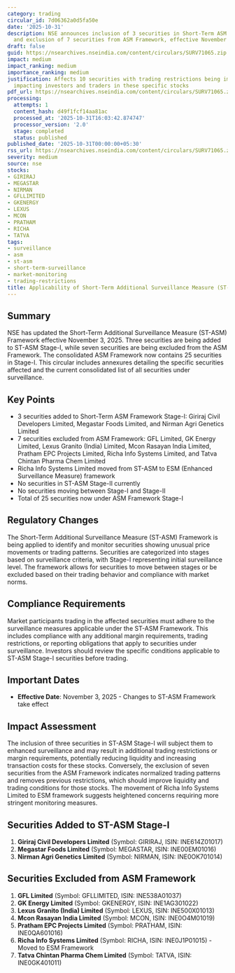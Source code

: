 ```yaml
---
category: trading
circular_id: 7d06362a0d5fa50e
date: '2025-10-31'
description: NSE announces inclusion of 3 securities in Short-Term ASM Framework Stage-I
  and exclusion of 7 securities from ASM Framework, effective November 3, 2025.
draft: false
guid: https://nsearchives.nseindia.com/content/circulars/SURV71065.zip
impact: medium
impact_ranking: medium
importance_ranking: medium
justification: Affects 10 securities with trading restrictions being imposed or lifted,
  impacting investors and traders in these specific stocks
pdf_url: https://nsearchives.nseindia.com/content/circulars/SURV71065.zip
processing:
  attempts: 1
  content_hash: d49f1fcf14aa81ac
  processed_at: '2025-10-31T16:03:42.874747'
  processor_version: '2.0'
  stage: completed
  status: published
published_date: '2025-10-31T00:00:00+05:30'
rss_url: https://nsearchives.nseindia.com/content/circulars/SURV71065.zip
severity: medium
source: nse
stocks:
- GIRIRAJ
- MEGASTAR
- NIRMAN
- GFLLIMITED
- GKENERGY
- LEXUS
- MCON
- PRATHAM
- RICHA
- TATVA
tags:
- surveillance
- asm
- st-asm
- short-term-surveillance
- market-monitoring
- trading-restrictions
title: Applicability of Short-Term Additional Surveillance Measure (ST-ASM)
---
```


## Summary

NSE has updated the Short-Term Additional Surveillance Measure (ST-ASM) Framework effective November 3, 2025. Three securities are being added to ST-ASM Stage-I, while seven securities are being excluded from the ASM Framework. The consolidated ASM Framework now contains 25 securities in Stage-I. This circular includes annexures detailing the specific securities affected and the current consolidated list of all securities under surveillance.

## Key Points

- 3 securities added to Short-Term ASM Framework Stage-I: Giriraj Civil Developers Limited, Megastar Foods Limited, and Nirman Agri Genetics Limited
- 7 securities excluded from ASM Framework: GFL Limited, GK Energy Limited, Lexus Granito (India) Limited, Mcon Rasayan India Limited, Pratham EPC Projects Limited, Richa Info Systems Limited, and Tatva Chintan Pharma Chem Limited
- Richa Info Systems Limited moved from ST-ASM to ESM (Enhanced Surveillance Measure) framework
- No securities in ST-ASM Stage-II currently
- No securities moving between Stage-I and Stage-II
- Total of 25 securities now under ASM Framework Stage-I

## Regulatory Changes

The Short-Term Additional Surveillance Measure (ST-ASM) Framework is being applied to identify and monitor securities showing unusual price movements or trading patterns. Securities are categorized into stages based on surveillance criteria, with Stage-I representing initial surveillance level. The framework allows for securities to move between stages or be excluded based on their trading behavior and compliance with market norms.

## Compliance Requirements

Market participants trading in the affected securities must adhere to the surveillance measures applicable under the ST-ASM Framework. This includes compliance with any additional margin requirements, trading restrictions, or reporting obligations that apply to securities under surveillance. Investors should review the specific conditions applicable to ST-ASM Stage-I securities before trading.

## Important Dates

- **Effective Date**: November 3, 2025 - Changes to ST-ASM Framework take effect

## Impact Assessment

The inclusion of three securities in ST-ASM Stage-I will subject them to enhanced surveillance and may result in additional trading restrictions or margin requirements, potentially reducing liquidity and increasing transaction costs for these stocks. Conversely, the exclusion of seven securities from the ASM Framework indicates normalized trading patterns and removes previous restrictions, which should improve liquidity and trading conditions for those stocks. The movement of Richa Info Systems Limited to ESM framework suggests heightened concerns requiring more stringent monitoring measures.

## Securities Added to ST-ASM Stage-I

1. **Giriraj Civil Developers Limited** (Symbol: GIRIRAJ, ISIN: INE614Z01017)
2. **Megastar Foods Limited** (Symbol: MEGASTAR, ISIN: INE00EM01016)
3. **Nirman Agri Genetics Limited** (Symbol: NIRMAN, ISIN: INE0OK701014)

## Securities Excluded from ASM Framework

1. **GFL Limited** (Symbol: GFLLIMITED, ISIN: INE538A01037)
2. **GK Energy Limited** (Symbol: GKENERGY, ISIN: INE1AG301022)
3. **Lexus Granito (India) Limited** (Symbol: LEXUS, ISIN: INE500X01013)
4. **Mcon Rasayan India Limited** (Symbol: MCON, ISIN: INE0O4M01019)
5. **Pratham EPC Projects Limited** (Symbol: PRATHAM, ISIN: INE0QA601016)
6. **Richa Info Systems Limited** (Symbol: RICHA, ISIN: INE0J1P01015) - Moved to ESM Framework
7. **Tatva Chintan Pharma Chem Limited** (Symbol: TATVA, ISIN: INE0GK401011)